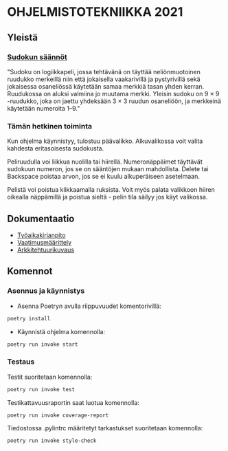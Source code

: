 # OHJELMISTOTEKNIIKKA 2021

## Yleistä

### [Sudokun säännöt](https://fi.wikipedia.org/wiki/Sudoku)

"Sudoku on logiikkapeli, jossa tehtävänä on täyttää neliönmuotoinen ruudukko merkeillä niin että jokaisella vaakarivillä ja pystyrivillä sekä jokaisessa osaneliössä käytetään samaa merkkiä tasan yhden kerran. Ruudukossa on aluksi valmiina jo muutama merkki. Yleisin sudoku on 9 × 9 -ruudukko, joka on jaettu yhdeksään 3 × 3 ruudun osaneliöön, ja merkkeinä käytetään numeroita 1–9."

### Tämän hetkinen toiminta

Kun ohjelma käynnistyy, tulostuu päävalikko. Alkuvalikossa voit valita kahdesta eritasoisesta sudokusta.

Peliruudulla voi liikkua nuolilla tai hiirellä. Numeronäppäimet täyttävät sudokuun numeron, jos se on sääntöjen mukaan mahdollista. Delete tai Backspace poistaa arvon, jos se ei kuulu alkuperäiseen asetelmaan.

Pelistä voi poistua klikkaamalla ruksista. Voit myös palata valikkoon hiiren oikealla näppämillä ja poistua sieltä - pelin tila säilyy jos käyt valikossa.

## Dokumentaatio

- [Työaikakirjanpito](https://github.com/Aikamoine/ot-harjoitustyo/blob/master/documentation/tyoaikakirjanpito.md)
- [Vaatimusmäärittely](https://github.com/Aikamoine/ot-harjoitustyo/blob/master/documentation/vaatimusmaarittely.md)
- [Arkkitehtuurikuvaus](https://github.com/Aikamoine/ot-harjoitustyo/blob/master/documentation/arkkitehtuuri.md)

## Komennot

### Asennus ja käynnistys

- Asenna Poetryn avulla riippuvuudet komentorivillä:
```bash
poetry install
```
- Käynnistä ohjelma komennolla:
```bash
poetry run invoke start
```

### Testaus

Testit suoritetaan komennolla:

```bash
poetry run invoke test
```

Testikattavuusraportin saat luotua komennolla:

```bash
poetry run invoke coverage-report
```

Tiedostossa .pylintrc määritetyt tarkastukset suoritetaan komennolla:

```bash
poetry run invoke style-check
```
